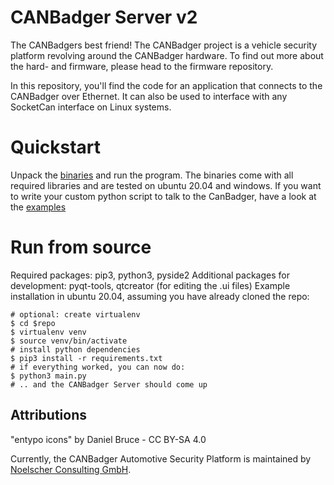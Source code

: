 # CANBadger Server v2
The CANBadgers best friend!
The CANBadger project is a vehicle security platform revolving around the CANBadger hardware.
To find out more about the hard- and firmware, please head to the firmware repository.

In this repository, you'll find the code for an application that connects to the CANBadger over Ethernet.
It can also be used to interface with any SocketCan interface on Linux systems.

# Quickstart
Unpack the [binaries]() and run the program.
The binaries come with all required libraries and are tested on ubuntu 20.04 and windows.
If you want to write your custom python script to talk to the CanBadger, have a look at the [examples](https://github.com/)

# Run from source
Required packages: pip3, python3, pyside2
Additional packages for development: pyqt-tools, qtcreator (for editing the .ui files)
Example installation in ubuntu 20.04, assuming you have already cloned the repo:
```
# optional: create virtualenv
$ cd $repo
$ virtualenv venv
$ source venv/bin/activate
# install python dependencies
$ pip3 install -r requirements.txt
# if everything worked, you can now do:
$ python3 main.py
# .. and the CANBadger Server should come up
```

## Attributions
"entypo icons" by Daniel Bruce - CC BY-SA 4.0

Currently, the CANBadger Automotive Security Platform is maintained by [Noelscher Consulting GmbH](https://noelscher.com).
